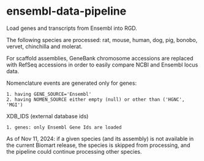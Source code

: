 # ensembl-data-pipeline
Load genes and transcripts from Ensembl into RGD.

The following species are processed: rat, mouse, human, dog, pig, bonobo, vervet, chinchilla and molerat.

For scaffold assemblies, GeneBank chromosome accessions are replaced with RefSeq accessions
in order to easily compare NCBI and Ensembl locus data.

Nomenclature events are generated only for genes:

    1. having GENE_SOURCE='Ensembl'
    2. having NOMEN_SOURCE either empty (null) or other than ('HGNC', 'MGI')

XDB_IDS (external database ids)

    1. genes: only Ensembl Gene Ids are loaded 

As of Nov 11, 2024: if a given species (and its assembly) is not available in the current Biomart release,
the species is skipped from processing, and the pipeline could continue processing other species. 
